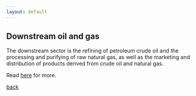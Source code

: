 ```yaml
---
layout: default
---
```


## Downstream oil and gas

The downstream sector is the refining of petroleum crude oil and the processing and purifying of raw natural gas, as well as the marketing and distribution of products derived from crude oil and natural gas.

Read [here](https://en.wikipedia.org/wiki/Downstream_(petroleum_industry)) for more.


[back](../)
